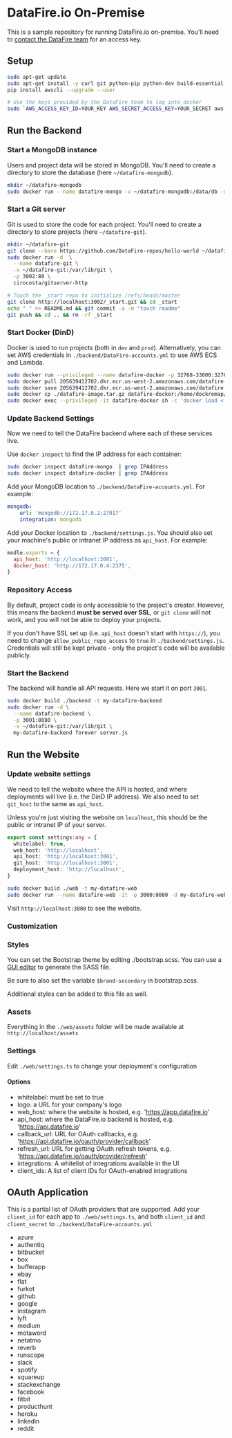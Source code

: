 # DataFire.io On-Premise
This is a sample repository for running DataFire.io on-premise.
You'll need to [contact the DataFire team](https://app.datafire.io/contact) for an access key.

## Setup
```bash
sudo apt-get update
sudo apt-get install -y curl git python-pip python-dev build-essential zip gzip
pip install awscli --upgrade --user

# Use the keys provided by the DataFire team to log into docker
sudo `AWS_ACCESS_KEY_ID=YOUR_KEY AWS_SECRET_ACCESS_KEY=YOUR_SECRET aws ecr get-login --no-include-email --region us-west-2`
```

## Run the Backend

### Start a MongoDB instance
Users and project data will be stored in MongoDB.
You'll need to create a directory to store the database (here `~/datafire-mongodb`).

```bash
mkdir ~/datafire-mongodb
sudo docker run --name datafire-mongo -v ~/datafire-mongodb:/data/db -d mongo
```

### Start a Git server
Git is used to store the code for each project.
You'll need to create a directory to store projects (here `~/datafire-git`).

```bash
mkdir ~/datafire-git
git clone --bare https://github.com/DataFire-repos/hello-world ~/datafire-git/_start.git
sudo docker run -d  \
  --name datafire-git \
  -v ~/datafire-git:/var/lib/git \
  -p 3002:80 \
  cirocosta/gitserver-http

# Touch the _start repo to initialize /refs/heads/master
git clone http://localhost:3002/_start.git && cd _start
echo " " >> README.md && git commit -a -m "touch readme"
git push && cd .. && rm -rf _start
```

### Start Docker (DinD)
Docker is used to run projects (both in `dev` and `prod`). Alternatively, you can set
AWS credentials in `./backend/DataFire-accounts.yml` to use AWS ECS and Lambda.

```bash
sudo docker run --privileged --name datafire-docker -p 32768-33000:32768-33000 -d docker:dind
sudo docker pull 205639412702.dkr.ecr.us-west-2.amazonaws.com/datafire:latest
sudo docker save 205639412702.dkr.ecr.us-west-2.amazonaws.com/datafire | gzip > ./datafire-image.tar.gz
sudo docker cp ./datafire-image.tar.gz datafire-docker:/home/dockremap/datafire-image.tar.gz
sudo docker exec --privileged -it datafire-docker sh -c 'docker load < /home/dockremap/datafire-image.tar.gz'
```

### Update Backend Settings

Now we need to tell the DataFire backend where each of these services live.

Use `docker inspect` to find the IP address for each container:
```bash
sudo docker inspect datafire-mongo  | grep IPAddress
sudo docker inspect datafire-docker | grep IPAddress
```

Add your MongoDB location to `./backend/DataFire-accounts.yml`. For example:


```yaml
mongodb:
    url: 'mongodb://172.17.0.2:27017'
    integration: mongodb
```

Add your Docker location to `./backend/settings.js`. You should also set
your machine's public or intranet IP address as `api_host`. For example:

```js
modle.exports = {
  api_host: 'http://localhost:3001',
  docker_host: 'http://172.17.0.4:2375',
}
```

### Repository Access
By default, project code is only accessible to the project's creator.
However, this means the backend **must be served over SSL**, or `git clone`
will not work, and you will not be able to deploy your projects.

If you don't have SSL set up (i.e. `api_host` doesn't start with `https://`),
you need to change `allow_public_repo_access` to `true`
in `./backend/settings.js`. Credentials will still be kept private - only the project's
code will be available publicly.

### Start the Backend
The backend will handle all API requests. Here we start it on port `3001`.

```bash
sudo docker build ./backend -t my-datafire-backend
sudo docker run -d \
  --name datafire-backend \
  -p 3001:8080 \
  -v ~/datafire-git:/var/lib/git \
  my-datafire-backend forever server.js
```

## Run the Website

### Update website settings

We need to tell the website where the API is hosted, and where deployments will live (i.e. the DinD IP address).
We also need to set `git_host` to the same as `api_host`.

Unless you're just visiting the website on `localhost`, this should be the public or intranet IP of your server.

```ts
export const settings:any = {
  whitelabel: true,
  web_host: 'http://localhost',
  api_host: 'http://localhost:3001',
  git_host: 'http://localhost:3001',
  deployment_host: 'http://localhost',
}
```

```bash
sudo docker build ./web -t my-datafire-web
sudo docker run --name datafire-web -it -p 3000:8080 -d my-datafire-web npm run serve:prod
```

Visit `http://localhost:3000` to see the website.

### Customization

### Styles
You can set the Bootstrap theme by editing ./bootstrap.scss. You can use a [GUI editor](http://bbrennan.info/strapping/) to generate the SASS file.

Be sure to also set the variable `$brand-secondary` in bootstrap.scss.

Additional styles can be added to this file as well.

### Assets
Everything in the `./web/assets` folder will be made available at `http://localhost/assets`

### Settings
Edit `./web/settings.ts` to change your deployment's configuration

#### Options
* whitelabel: must be set to true
* logo: a URL for your company's logo
* web_host: where the website is hosted, e.g. 'https://app.datafire.io'
* api_host: where the DataFire.io backend is hosted, e.g. 'https://api.datafire.io'
* callback_url: URL for OAuth callbacks, e.g. 'https://api.datafire.io/oauth/provider/callback'
* refresh_url: URL for getting OAuth refresh tokens, e.g. 'https://api.datafire.io/oauth/provider/refresh'
* integrations: A whitelist of integrations available in the UI
* client_ids: A list of client IDs for OAuth-enabled integrations

## OAuth Application

This is a partial list of OAuth providers that are supported. Add your `client_id` for each app
to `./web/settings.ts`, and both `client_id` and `client_secret` to `./backend/DataFire-accounts.yml`

* azure
* authentiq
* bitbucket
* box
* bufferapp
* ebay
* flat
* furkot
* github
* google
* instagram
* lyft
* medium
* motaword
* netatmo
* reverb
* runscope
* slack
* spotify
* squareup
* stackexchange
* facebook
* fitbit
* producthunt
* heroku
* linkedin
* reddit

